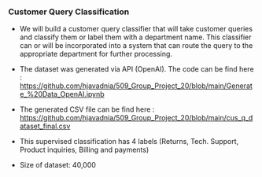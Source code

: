 ### Customer Query Classification

*  We will build a customer query classifier that will take customer queries and classify them or label them with a department name. This classifier can or will be incorporated into a system that can route the query to the appropriate department for further processing.

*  The dataset was generated via API (OpenAI). The code can be find here :
  https://github.com/hjavadnia/509_Group_Project_20/blob/main/Generate_%20Data_OpenAI.ipynb

*  The generated CSV file can be find here :
  https://github.com/hjavadnia/509_Group_Project_20/blob/main/cus_q_dataset_final.csv

*  This supervised classification has 4 labels (Returns, Tech. Support, Product inquiries, Billing and payments)

* Size of dataset: 40,000
 

   

